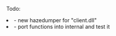 <h>Todo:</h>
	<li>- new hazedumper for "client.dll"</li>
	<li>- port functions into internal and test it</li>

